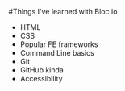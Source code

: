 #Things I've learned with Bloc.io
- HTML
- CSS
- Popular FE frameworks
- Command Line basics
- Git
- GitHub kinda
- Accessibility
